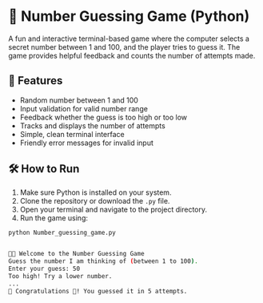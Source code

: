 # 🎯 Number Guessing Game (Python)

A fun and interactive terminal-based game where the computer selects a secret number between 1 and 100, and the player tries to guess it. The game provides helpful feedback and counts the number of attempts made.

## 📌 Features

- Random number between 1 and 100
- Input validation for valid number range
- Feedback whether the guess is too high or too low
- Tracks and displays the number of attempts
- Simple, clean terminal interface
- Friendly error messages for invalid input

## 🛠️ How to Run

1. Make sure Python is installed on your system.
2. Clone the repository or download the `.py` file.
3. Open your terminal and navigate to the project directory.
4. Run the game using:

```bash
python Number_guessing_game.py


🥳🎯 Welcome to the Number Guessing Game
Guess the number I am thinking of (between 1 to 100).
Enter your guess: 50
Too high! Try a lower number.
...
🎊 Congratulations 🎊! You guessed it in 5 attempts.

